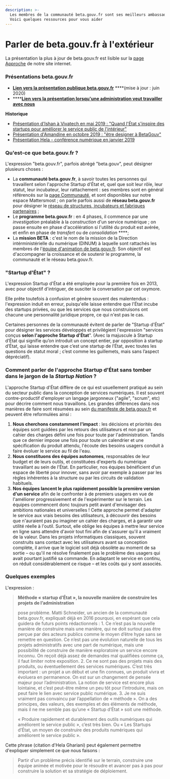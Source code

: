```yaml
---
description: >-
  Les membres de la communauté beta.gouv.fr sont ses meilleurs ambassadeurs ! 
  Voici quelques ressources pour vous aider
---
```


# Parler de beta.gouv.fr à l'extérieur

La présentation la plus à jour de beta.gouv.fr est lisible sur la [page Approche](https://beta.gouv.fr/approche/) de notre site internet.

### Présentations beta.gouv.fr

* [**Lien vers la présentation publique beta.gouv.fr**](https://docs.google.com/presentation/d/1u6YdQphMdfFcA2sHIm3Pr7EcCb_n6IrSCDJJs6O7ynE/edit?usp=sharing) ****\(mise à jour : juin 2020\)
* \*\*\*\*[**Lien vers la présentation lorsqu'une administration veut travailler avec nous**](https://docs.google.com/presentation/d/1ltHiKpjmKkvrXUT4R0CTIt6C0pb-HNpANStKBzHVjFs/edit?usp=sharing)

**Historique**

* [Présentation d'Ishan à Vivatech en mai 2019 : "Quand l'État s'inspire des startups pour améliorer le service public de l'intérieur"](https://docs.google.com/presentation/d/1wGj-IWlYam-2b1mFtFqqFeqpgSi3gcULU3LocXXxkWQ/edit?usp=sharing)
* [Présentation d'Amandine en octobre 2019 : "être designer à BetaGouv"](https://docs.google.com/presentation/d/1P65GIzwzabKMBZHyEfi4jgL2hjLQiKwY0NAHHZDNIJI/edit?usp=sharing)
* [Présentation Hela - conférence numérique en janvier 2019](https://docs.google.com/presentation/d/1ie8O-aVy-mGDb8vzOQxS2oniHwhLWIzwr9QoCcH06y8/edit#slide=id.p3)

### Qu'est-ce que beta.gouv.fr ?

L'expression "beta.gouv.fr", parfois abrégé "beta.gouv", peut désigner plusieurs choses : 

* La **communauté beta.gouv.fr**, à savoir toutes les personnes qui travaillent selon l'approche Startup d'État et, quel que soit leur rôle, leur statut, leur incubateur, leur rattachement : ses membres sont en général référencés sur la [page Communauté](https://beta.gouv.fr/communaute/), et sont disponibles sur notre espace Mattersmost ; on parle parfois aussi de **réseau beta.gouv.fr** pour désigner le [réseau de structures, incubateurs et fabriques partenaires](https://beta.gouv.fr/approche/incubateurs) ; 
* Le **programme beta.gouv.fr** : en 4 phases, il commence par une _investigation_ préalable à la _construction_ d'un service numérique ; on passe ensuite en phase d'accélération si l'utilité du produit est avérée, et enfin en phase de _transfert_ ou de _consolidation_ ****; 
* La **mission BETA** : c'est le nom de la mission de la Direction intérministérielle du numérique \(DINUM\) à laquelle sont rattachés les membres de l'[équipe d'animation de beta.gouv.fr](../equipe-danimation.md). Son objectif est d'accompagner la croissance et de soutenir le programme, la communauté et le réseau beta.gouv.fr. 

### "Startup d'État" ?

L'expression Startup d'État a été employée pour la première fois en 2013, avec pour objectif d'intriguer, de susciter la conversation par cet oxymore.

Elle prête toutefois à confusion et génère souvent des malentendus : l'expression induit en erreur, puisqu'elle laisse entendre que l'État incube des startups privées, ou que les services que nous construisons ont chacune une personnalité juridique propre, ce qui n'est pas le cas.

Certaines personnes de la communauté évitent de parler de "Startup d'État" pour désigner les services développés et privilégient l'expression "services conçus **selon l'approche Startup d'État**". \(Avec la majuscule à Startup d’État qui signifie qu’on introduit un concept entier, par opposition à startup d’État, qui laisse entendre que c’est une startup de l’État, avec toutes les questions de statut moral ; c’est comme les guillemets, mais sans l’aspect dépréciatif\). 

### Comment parler de l'approche Startup d'État sans tomber dans le jargon de la _Startup Nation_ ? 

L'approche Startup d'État diffère de ce qui est usuellement pratiqué au sein du secteur public dans la conception de services numériques. Il est souvent contre-productif d'employer un langage jargonneux \("agile", "scrum", etc\) pour décrire comment nous travaillons. Les grandes différences dans nos manières de faire sont résumées au sein [du manifeste de beta.gouv.fr](https://beta.gouv.fr/incubateurs/) et peuvent être reformulées ainsi :

1. **Nous cherchons constamment l'impact** : les décisions et priorités des équipes sont guidées par les retours des utilisateurs et non par un cahier des charges défini une fois pour toute par l'administration. Tandis que ce dernier impose une fois pour toute un calendrier et une spécification du produit attendu, l'écoute des besoins usagers conduit à faire évoluer le service au fil de l'eau. 
2. **Nous constituons des équipes autonomes**, responsables de leur budget et de leurs outils, et constituées d'experts du numérique travaillant au sein de l'État. En particulier, nos équipes bénéficient d'un espace de liberté pour innover, sans avoir par exemple à passer par les règles inhérentes à la structure ou par les circuits de validation habituels.
3. **Nos équipes lancent le plus rapidement possible la première version d'un service** afin de le confronter à de premiers usagers en vue de l'améliorer progressivement et de l'expérimenter sur le terrain. Les équipes commencent donc toujours petit avant d'envisager des ambitions nationales et universelles ! Cette approche permet d'adapter le service aux vrais besoins des utilisateurs, à découvrir des besoins que n'auraient pas pu imaginer un cahier des charges, et à garantir une utilité réelle à l'outil. Surtout, elle oblige les équipes à mettre leur service en ligne sans attendre d'avoir tout fini afin de s'assurer qu'il a vraiment de la valeur. Dans les projets informatiques classiques, souvent construits sans contact avec les utilisateurs avant sa conception complète, il arrive que le logiciel soit déjà obsolète au moment de sa sortie – ou qu'il ne résolve finalement pas le problème des usagers qui avait pourtant justifié sa commande. En adaptant le service en continu, on réduit considérablement ce risque – et les coûts qui y sont associés.

### Quelques exemples

L'expression :

> **Méthode « startup d’État », la nouvelle manière de construire les projets de l’administration**
>
> pose problème. Matti Schneider, un ancien de la communauté beta.gouv.fr, expliquait déjà en 2016 pourquoi, en espérant que cela guidera de futurs points rédactionnels : 1. Ce n’est pas la nouvelle manière de construire mais une manière, qui ne doit surtout pas être perçue par des acteurs publics comme le moyen d’être hype sans se remettre en question. Ce n’est pas une évolution naturelle de tous les projets administratifs avec une part de numérique, mais une possibilité de construire de manière exploratoire un service encore inconnu. On reçoit déjà assez de demandes mal qualifiées comme ça, il faut limiter notre exposition. 2. Ce ne sont pas des projets mais des produits, ou éventuellement des services numériques. C’est très important : un projet a un début et une fin connues, un produit vivra et évoluera en permanence. On est sur un changement de pensée majeur pour l’administration. La notion de service est encore plus lointaine, et c’est peut-être même un peu tôt pour l’introduire, mais on peut faire le lien avec service public numérique. 3. Je ne suis vraiment pas convaincu par l’appellation de « méthode ». On a des principes, des valeurs, des exemples et des éléments de méthode, mais il ne me semble pas qu’une « Startup d’État » soit une méthode.
>
> « Produire rapidement et durablement des outils numériques qui améliorent le service public », c’est très bien. Ou « Les Startups d’État, un moyen de construire des produits numériques qui améliorent le service public ».

Cette phrase \(citation d'Hela Ghariani\) peut également permettre d'expliquer simplement ce que nous faisons :

> Partir d’un problème précis identifié sur le terrain, construire une équipe animée et motivée pour le résoudre et avancer pas à pas pour construire la solution et sa stratégie de déploiement.

